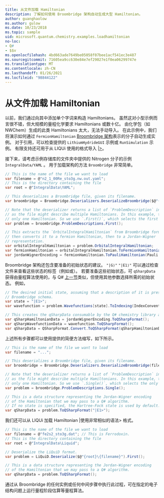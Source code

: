 ```yaml
---
title: 从文件加载 Hamiltonian
description: 了解如何使用 Broombridge 架构自动生成大型 Hamiltonian。
author: guanghaolow
ms.author: gulow
ms.date: 10/23/2018
ms.topic: sample
uid: microsoft.quantum.chemistry.examples.loadhamiltonian
no-loc:
- Q#
- $$v
ms.openlocfilehash: 4bd663ade7649be05058f07bee1acf541ec3e487
ms.sourcegitcommit: 71605ea9cc630e84e7ef29027e1f0ea06299747e
ms.translationtype: MT
ms.contentlocale: zh-CN
ms.lasthandoff: 01/26/2021
ms.locfileid: "98844122"
---
```

# <a name="loading-a-hamiltonian-from-file"></a>从文件加载 Hamiltonian
以前，我们通过向其中添加单个字词来构造 Hamiltonians。 虽然这对小型示例而言很不错，但大规模的量程化学要求 Hamiltonians 或数十亿。 由化学包（如 NWChem）生成的此类 Hamiltonians 太大，无法手动导入。 在此示例中，我们将演示如何通过 `FermionHamiltonian` [Broombridge 架构](xref:microsoft.quantum.libraries.chemistry.schema.broombridge)表示的分子自动生成实例。 对于引用，可以检查提供的 `LithiumHydrideGUI` 示例或 `RunSimulation` 示例。 有限支持还可用于从 LIQUi 使用的格式导入 [|>](https://www.microsoft.com/en-us/research/project/language-integrated-quantum-operations-liqui/)。

接下来，请考虑示例存储库的文件夹中提供的 Nitrogen 分子的示例 `IntegralData/YAML` 。 用于加载架构的方法 `Broombridge` 非常简单。

```csharp
// This is the name of the file we want to load
var filename = @"n2_1_00Re_sto3g.nw.out.yaml";
// This is the directory containing the file
var root = @"IntegralData\YAML";

// This deserializes a Broombridge file, given its filename.
var broombridge = Broombridge.Deserializers.DeserializeBroombridge($@"{root}\{filename}");

// Note that the deserializer returns a list of `ProblemDescription` instances 
// as the file might describe multiple Hamiltonians. In this example, there is 
// only one Hamiltonian. So we use `.First()`, which selects the first element of the list.
var problem = broombridge.ProblemDescriptions.First();

// This extracts the `OrbitalIntegralHamiltonian` from Broombridge format,
// then converts it to a fermion Hamiltonian, then to a Jordan-Wigner
// representation.
var orbitalIntegralHamiltonian = problem.OrbitalIntegralHamiltonian;
var fermionHamiltonian = orbitalIntegralHamiltonian.ToFermionHamiltonian(IndexConvention.UpDown);
var jordanWignerEncoding = fermionHamiltonian.ToPauliHamiltonian(Pauli.QubitEncoding.JordanWigner);
```

Broombridge 架构还包含要准备的初始状态的建议。 `"|G⟩"` `"|E1⟩"` 可以通过检查文件来查看这些状态的标签（例如或）。 若要准备这些初始状态，可 `qSharpData` 获得由量程算法使用的，与 Q# [上一节](xref:microsoft.quantum.chemistry.examples.energyestimate)类似，但使用其他参数选择所需的初始状态。 例如，
```csharp
// The desired initial state, assuming that a description of it is present in the
// Broombridge schema.
var state = "|E1>";
var wavefunction = problem.Wavefunctions[state].ToIndexing(IndexConvention.UpDown);

// This creates the qSharpData consumable by the Q# chemistry library algorithms.
var qSharpHamiltonianData = jordanWignerEncoding.ToQSharpFormat();
var qSharpWavefunctionData = wavefunction.ToQSharpFormat();
var qSharpData = QSharpFormat.Convert.ToQSharpFormat(qSharpHamiltonianData, qSharpWavefunctionData);
```

上述所有步骤都可以使用提供的简便方法缩写，如下所示。
```csharp
// This is the name of the file we want to load
var filename = "...";

// This deserializes a Broombridge file, given its filename.
var broombridge = Broombridge.Deserializers.DeserializeBroombridge(filename);

// Note that the deserializer returns a list of `ProblemDescription` instances 
// as the file might describe multiple Hamiltonians. In this example, there is 
// only one Hamiltonian. So we use `.Single()`, which selects the only element of the list.
var problem = broombridge.ProblemDescriptions.Single();

// This is a data structure representing the Jordan-Wigner encoding 
// of the Hamiltonian that we may pass to a Q# algorithm.
// If no state is specified, the Hartree-Fock state is used by default.
var qSharpData = problem.ToQSharpFormat("|E1>");
```

我们还可以从 LIQUi 加载 Hamiltonian |使用非常相似的语法> 格式。 

```csharp
// This is the name of the file we want to load
var filename = @"fe2s2_sto3g.dat"; // This is Ferrodoxin.
// This is the directory containing the file
var root = @"IntegralData\Liquid";

// Deserialize the LiQuiD format.
var problem = LiQuiD.Deserialize($@"{root}\{filename}").First();

// This is a data structure representing the Jordan-Wigner encoding 
// of the Hamiltonian that we may pass to a Q# algorithm.
var qSharpData = problem.ToQSharpFormat();
```

通过从 Broombridge 的任何实例或任何中间步骤中执行此过程，可在指定的电子结构问题上运行量程阶段估算等量程算法。
